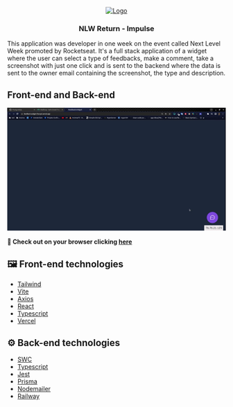 <p align="center">
  <a href="https://rocketseat.com.br">
    <img src="https://s3-sa-east-1.amazonaws.com/rocketseat-cdn/rocketseat_logo_roxa.png" alt="Logo">
  </a>

  <h3 align="center">NLW Return - Impulse</h3>
  This application was developer in one week on the event called Next Level Week promoted by Rocketseat. It's a full stack application of a widget where the user can select a type of feedbacks, make a comment, take a screenshot with just one click and is sent to the backend where the data is sent to the owner email containing the screenshot, the type and description.
</p>

## Front-end and Back-end
<img src="https://github.com/liara987/feedback-widget/blob/master/frontend-and-backend.gif" alt="Gif of frontend sending data to backend"/>

**🚀 Check out on your browser clicking [here](https://feedback-widget-five-psi.vercel.app/)**

## 🖼️ Front-end technologies
- [Tailwind](https://tailwindcss.com/)
- [Vite](https://vitejs.dev/)
- [Axios](https://axios-http.com/docs/intro)
- [React](https://reactjs.org/)
- [Typescript](https://www.typescriptlang.org/)
- [Vercel](https://vercel.com/docs)

## ⚙️ Back-end technologies
- [SWC](https://swc.rs/)
- [Typescript](https://www.typescriptlang.org/)
- [Jest](https://jestjs.io/)
- [Prisma](https://www.prisma.io/)
- [Nodemailer](https://nodemailer.com/about/)
- [Railway](https://railway.app/)